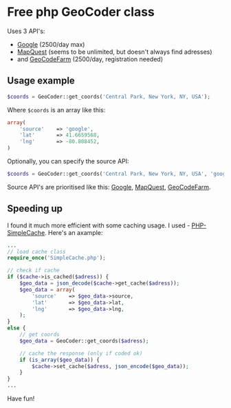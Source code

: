 Free php GeoCoder class
========

Uses 3 API's: 
- [Google](https://developers.google.com/maps/documentation/geocoding/) (2500/day max) 
- [MapQuest](http://developer.mapquest.com/web/products/open/geocoding-service) (seems to be unlimited, but doesn't always find adresses)
- and [GeoCodeFarm](http://www.geocodefarm.com/geocoding-dashboard.php?reg=1) (2500/day, registration needed)


Usage example
--------------------
```php
$coords = GeoCoder::get_coords('Central Park, New York, NY, USA');
```
    
Where `$coords` is an array like this:

```php
array(
    'source'    => 'google',
    'lat'		=> 41.6659568,
    'lng'		=> -80.808452,
)
```
    
Optionally, you can specify the source API:
```php
$coords = GeoCoder::get_coords('Central Park, New York, NY, USA', 'google');
```
    
Source API's are prioritised like this: [Google](https://developers.google.com/maps/documentation/geocoding/), [MapQuest](http://developer.mapquest.com/web/products/open/geocoding-service), [GeoCodeFarm](http://www.geocodefarm.com/geocoding-dashboard.php?reg=1).

Speeding up
--------------------

I found it much more efficient with some caching usage. I used - [PHP-SimpleCache](https://github.com/gilbitron/PHP-SimpleCache).
Here's an axample:

```php
...
// load cache class
require_once('SimpleCache.php');

// check if cache
if ($cache->is_cached($adress)) {
	$geo_data = json_decode($cache->get_cache($adress));
	$geo_data = array(
		'source'	=> $geo_data->source,
		'lat'		=> $geo_data->lat,
		'lng'		=> $geo_data->lng,
	);
}
else {
	// get coords
	$geo_data = GeoCoder::get_coords($adress);

	// cache the response (only if coded ok)
	if (is_array($geo_data)) {
		$cache->set_cache($adress, json_encode($geo_data));
	}
}
...

```


Have fun!
